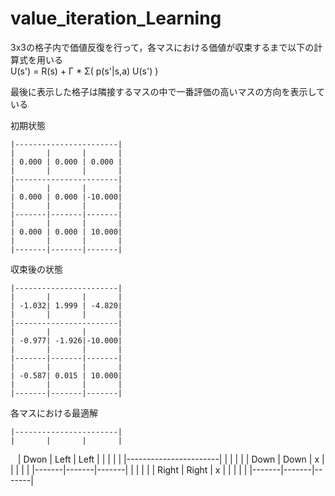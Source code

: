 # value_iteration_Learning

3x3の格子内で価値反復を行って，各マスにおける価値が収束するまで以下の計算式を用いる  
U(s') = R(s) + Γ * Σ( p(s'|s,a) U(s') )

最後に表示した格子は隣接するマスの中で一番評価の高いマスの方向を表示している

 初期状態
 
    |-----------------------|
    |       |       |       |
    | 0.000 | 0.000 | 0.000 |
    |       |       |       |
    |-----------------------|
    |       |       |       |
    | 0.000 | 0.000 |-10.000|
    |       |       |       |
    |-------|-------|-------|
    |       |       |       |
    | 0.000 | 0.000 | 10.000|
    |       |       |       |
    |-------|-------|-------|

収束後の状態
 
    |-----------------------|
    |       |       |       |
    | -1.032| 1.999 | -4.820|
    |       |       |       |
    |-----------------------|
    |       |       |       |
    | -0.977| -1.926|-10.000|
    |       |       |       |
    |-------|-------|-------|
    |       |       |       |
    | -0.587| 0.015 | 10.000|
    |       |       |       |
    |-------|-------|-------|

各マスにおける最適解
 
    |-----------------------|
    |       |       |       |
    |  Dwon |  Left |  Left |
    |       |       |       |
    |-----------------------|
    |       |       |       |
    |  Down |  Down |   x   |
    |       |       |       |
    |-------|-------|-------|
    |       |       |       |
    | Right | Right |   x   |
    |       |       |       |
    |-------|-------|-------|
